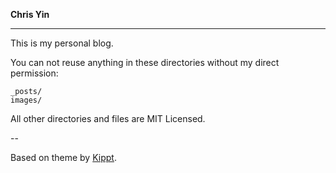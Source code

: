 **Chris Yin**

---

This is my personal blog. 

You can not reuse anything in these directories without my direct permission:

```
_posts/   
images/
```

All other directories and files are MIT Licensed.



--

Based on theme by [Kippt](blog.sendtoinc.com).
